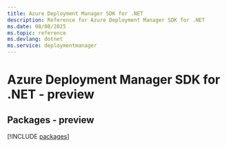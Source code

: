 ```yaml
---
title: Azure Deployment Manager SDK for .NET
description: Reference for Azure Deployment Manager SDK for .NET
ms.date: 08/08/2025
ms.topic: reference
ms.devlang: dotnet
ms.service: deploymentmanager
---
```

# Azure Deployment Manager SDK for .NET - preview
## Packages - preview
[!INCLUDE [packages](deployment-manager-index.md)]
